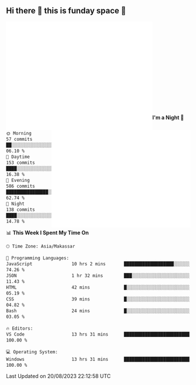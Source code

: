 ## Hi there 👋 this is funday space 🚀

<img align="left" width="400" alt="🌞" src="https://raw.githubusercontent.com/fhasnur/fhasnur/master/general.svg?token=ATQS65TR7ETTG5RLJUDIDBLBN34HE">
<img align="right" width="380" alt="🌞" src="https://raw.githubusercontent.com/fhasnur/fhasnur/master/statistics.svg?token=ATQS65TR7ETTG5RLJUDIDBLBN34HE">

<br><br><br><br><br><br><br><br><br><br><br><br><br><br>

<!--START_SECTION:waka-->
**I'm a Night 🦉** 

```text
🌞 Morning                57 commits          ██░░░░░░░░░░░░░░░░░░░░░░░   06.10 % 
🌆 Daytime                153 commits         ████░░░░░░░░░░░░░░░░░░░░░   16.38 % 
🌃 Evening                586 commits         ████████████████░░░░░░░░░   62.74 % 
🌙 Night                  138 commits         ████░░░░░░░░░░░░░░░░░░░░░   14.78 % 
```


📊 **This Week I Spent My Time On** 

```text
🕑︎ Time Zone: Asia/Makassar

💬 Programming Languages: 
JavaScript               10 hrs 2 mins       ███████████████████░░░░░░   74.26 % 
JSON                     1 hr 32 mins        ███░░░░░░░░░░░░░░░░░░░░░░   11.43 % 
HTML                     42 mins             █░░░░░░░░░░░░░░░░░░░░░░░░   05.19 % 
CSS                      39 mins             █░░░░░░░░░░░░░░░░░░░░░░░░   04.82 % 
Bash                     24 mins             █░░░░░░░░░░░░░░░░░░░░░░░░   03.05 % 

🔥 Editors: 
VS Code                  13 hrs 31 mins      █████████████████████████   100.00 % 

💻 Operating System: 
Windows                  13 hrs 31 mins      █████████████████████████   100.00 % 
```


 Last Updated on 20/08/2023 22:12:58 UTC
<!--END_SECTION:waka-->
